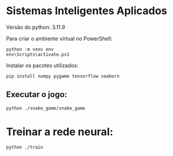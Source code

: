# Sistemas Inteligentes Aplicados

Versão do python: 3.11.9

Para criar o ambiente virtual no PowerShell:
```
python -m venv env
env\Scripts\activate.ps1
```

Instalar os pacotes utilizados:

```bash
pip install numpy pygame tensorflow seaborn
```

## Executar o jogo:

```bash
python ./snake_game/snake_game
```

# Treinar a rede neural:

```bash
python ./train
```